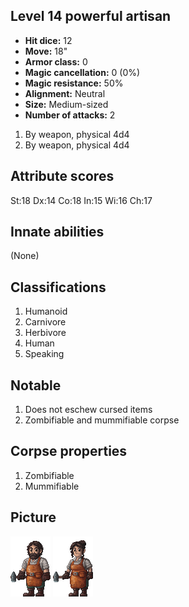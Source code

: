 ## Level 14 powerful artisan
- **Hit dice:** 12
- **Move:** 18"
- **Armor class:** 0
- **Magic cancellation:** 0 (0%)
- **Magic resistance:** 50%
- **Alignment:** Neutral
- **Size:** Medium-sized
- **Number of attacks:** 2
1. By weapon, physical 4d4
2. By weapon, physical 4d4
## Attribute scores
St:18 Dx:14 Co:18 In:15 Wi:16 Ch:17
## Innate abilities
(None)
## Classifications
1. Humanoid
2. Carnivore
3. Herbivore
4. Human
5. Speaking
## Notable
1. Does not eschew cursed items
2. Zombifiable and mummifiable corpse
## Corpse properties
1. Zombifiable
2. Mummifiable
## Picture
![Smith](https://github.com/hyvanmielenpelit/GnollHackTileSet/blob/main/Monsters/smith/smith.png) ![Smith](https://github.com/hyvanmielenpelit/GnollHackTileSet/blob/main/Monsters/smith/smith_female.png)
